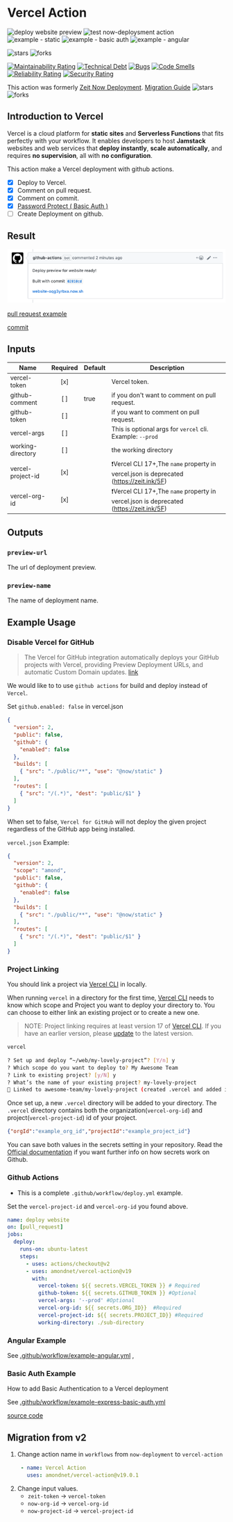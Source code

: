 # Vercel Action

![deploy website preview](https://github.com/amondnet/vercel-action/workflows/deploy%20website%20preview/badge.svg)
![test now-deploysment action](https://github.com/amondnet/vercel-action/workflows/test%20now-deploysment%20action/badge.svg)
![example - static](https://github.com/amondnet/vercel-action/workflows/example%20-%20static/badge.svg)
![example - basic auth](https://github.com/amondnet/vercel-action/workflows/example%20-%20basic%20auth/badge.svg)
![example - angular](https://github.com/amondnet/vercel-action/workflows/example%20-%20angular/badge.svg)

![stars](https://badgen.net/github/stars/amondnet/vercel-action) 
![forks](https://badgen.net/github/forks/amondnet/vercel-action) 

[![Maintainability Rating](https://sonarcloud.io/api/project_badges/measure?project=amondnet_vercel-action&metric=sqale_rating)](https://sonarcloud.io/dashboard?id=amondnet_vercel-action)
[![Technical Debt](https://sonarcloud.io/api/project_badges/measure?project=amondnet_vercel-action&metric=sqale_index)](https://sonarcloud.io/dashboard?id=amondnet_vercel-action)
[![Bugs](https://sonarcloud.io/api/project_badges/measure?project=amondnet_vercel-action&metric=bugs)](https://sonarcloud.io/dashboard?id=amondnet_vercel-action)
[![Code Smells](https://sonarcloud.io/api/project_badges/measure?project=amondnet_vercel-action&metric=code_smells)](https://sonarcloud.io/dashboard?id=amondnet_vercel-action)
[![Reliability Rating](https://sonarcloud.io/api/project_badges/measure?project=amondnet_vercel-action&metric=reliability_rating)](https://sonarcloud.io/dashboard?id=amondnet_vercel-action)
[![Security Rating](https://sonarcloud.io/api/project_badges/measure?project=amondnet_vercel-action&metric=security_rating)](https://sonarcloud.io/dashboard?id=amondnet_vercel-action)

This action was formerly [Zeit Now Deployment](https://github.com/marketplace/actions/zeit-now-deployment). [Migration Guide](#migration-from-v2)
![stars](https://badgen.net/github/stars/amondnet/now-deployment) ![forks](https://badgen.net/github/forks/amondnet/now-deployment) 

## Introduction to Vercel
​Vercel is a cloud platform for **static sites** and **Serverless Functions** that fits perfectly with your workflow. It enables developers to host **Jamstack** websites and web services that **deploy instantly**, **scale automatically**, and requires **no supervision**, all with **no configuration**.

This action make a Vercel deployment with github actions. 

- [x] Deploy to Vercel.
- [x] Comment on pull request.
- [x] Comment on commit.
- [x] [Password Protect ( Basic Auth )](https://github.com/amondnet/vercel-action#basic-auth-example)
- [ ] Create Deployment on github.

## Result

![preview](./preview.png)

[pull request example](https://github.com/amondnet/now-deployment/pull/2)

[commit](https://github.com/amondnet/now-deployment/commit/3d926623510294463c589327f5420663b1b0b35f)
## Inputs

| Name              | Required | Default | Description                                                                                       |
|-------------------|:--------:|---------|---------------------------------------------------------------------------------------------------|
| vercel-token        |    [x]   |         | Vercel token.                                                                                   |
| github-comment    |    [ ]   | true    | if you don't want to comment on pull request.                                                     |
| github-token      |    [ ]   |         | if you want to comment on pull request.                                                           |
| vercel-args          |    [ ]   |         | This is optional args for `vercel` cli. Example: `--prod`                                            |
| working-directory |    [ ]   |         | the working directory                                                                             |
| vercel-project-id    |    [x]   |         | ❗Vercel CLI 17+,The `name` property in vercel.json is deprecated (https://zeit.ink/5F)                  |
| vercel-org-id        |    [x]   |         | ❗Vercel CLI 17+,The `name` property in vercel.json is deprecated (https://zeit.ink/5F)                  |


## Outputs

### `preview-url`

The url of deployment preview.

### `preview-name`

The name of deployment name.

## Example Usage

### Disable Vercel for GitHub

> The Vercel for GitHub integration automatically deploys your GitHub projects with Vercel, providing Preview Deployment URLs, and automatic Custom Domain updates.
[link](https://vercel.com/docs/v2/git-integrations)

We would like to to use `github actions` for build and deploy instead of `Vercel`. 

Set `github.enabled: false` in vercel.json

```json
{
  "version": 2,
  "public": false,
  "github": {
    "enabled": false
  },
  "builds": [
    { "src": "./public/**", "use": "@now/static" }
  ],
  "routes": [
    { "src": "/(.*)", "dest": "public/$1" }
  ]
}

```
When set to false, `Vercel for GitHub` will not deploy the given project regardless of the GitHub app being installed.


`vercel.json` Example:
```json
{
  "version": 2,
  "scope": "amond",
  "public": false,
  "github": {
    "enabled": false
  },
  "builds": [
    { "src": "./public/**", "use": "@now/static" }
  ],
  "routes": [
    { "src": "/(.*)", "dest": "public/$1" }
  ]
}
```

### Project Linking

You should link a project via [Vercel CLI](https://vercel.com/download) in locally.

When running `vercel` in a directory for the first time, [Vercel CLI](https://vercel.com/download) needs to know which scope and Project you want to deploy your directory to. You can choose to either link an existing project or to create a new one.

> NOTE: Project linking requires at least version 17 of [Vercel CLI](https://vercel.com/download). If you have an earlier version, please [update](https://vercel.com/guides/updating-vercel-cli) to the latest version.

```bash
vercel
```

```bash
? Set up and deploy “~/web/my-lovely-project”? [Y/n] y
? Which scope do you want to deploy to? My Awesome Team
? Link to existing project? [y/N] y
? What’s the name of your existing project? my-lovely-project
🔗 Linked to awesome-team/my-lovely-project (created .vercel and added it to .gitignore)
```

Once set up, a new `.vercel` directory will be added to your directory. The `.vercel` directory contains both the organization(`vercel-org-id`) and project(`vercel-project-id`) id of your project.

```json
{"orgId":"example_org_id","projectId":"example_project_id"}
```

You can save both values in the secrets setting in your repository. Read the [Official documentation](https://help.github.com/en/actions/configuring-and-managing-workflows/creating-and-storing-encrypted-secrets) if you want further info on how secrets work on Github.

### Github Actions

* This is a complete `.github/workflow/deploy.yml` example.

Set the `vercel-project-id` and `vercel-org-id` you found above.

```yaml
name: deploy website
on: [pull_request]
jobs:
  deploy:
    runs-on: ubuntu-latest
    steps:
      - uses: actions/checkout@v2
      - uses: amondnet/vercel-action@v19
        with:
          vercel-token: ${{ secrets.VERCEL_TOKEN }} # Required
          github-token: ${{ secrets.GITHUB_TOKEN }} #Optional 
          vercel-args: '--prod' #Optional
          vercel-org-id: ${{ secrets.ORG_ID}}  #Required
          vercel-project-id: ${{ secrets.PROJECT_ID}} #Required 
          working-directory: ./sub-directory
```


### Angular Example

See [.github/workflow/example-angular.yml](/.github/workflows/example-angular.yml) , 


### Basic Auth Example

How to add Basic Authentication to a Vercel deployment

See [.github/workflow/examole-express-basic-auth.yml](.github/workflow/examole-express-basic-auth.yml)

[source code](https://github.com/amondnet/vercel-action/tree/master/example/express-basic-auth)

## Migration from v2

1. Change action name in `workflows` from `now-deployment` to `vercel-action`
   ```yaml
    - name: Vercel Action
      uses: amondnet/vercel-action@v19.0.1
   ```
2. Change input values.
    - `zeit-token` -> `vercel-token`
    - `now-org-id` -> `vercel-org-id`
    - `now-project-id` -> `vercel-project-id`

